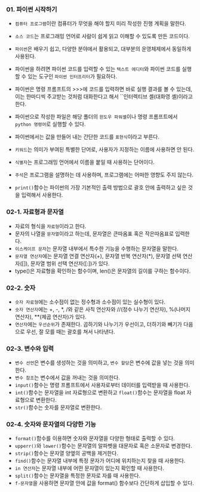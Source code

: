 ### 01. 파이썬 시작하기

- ```컴퓨터 프로그램```이란 컴퓨터가 무엇을 해야 할지 미리 작성한 진행 계획을 말한다.

- ```소스 코드```는 프로그래밍 언어로 사람이 쉽게 읽고 이해할 수 있도록 만든 코드이다.
- ```파이썬```은 배우기 쉽고, 다양한 분야에서 활용되고, 대부분의 운영체제에서 동일하게 사용된다.
- 파이썬을 하려면 파이썬 코드를 입력할 수 있는 ```텍스트 에디터```와 파이썬 코드를 실행할 수 있는 도구인 ```파이썬 인터프리터```가 필요하다.
- 파이썬은 명령 프롬프트의 >>>에 코드를 입력하면 바로 실행 결과를 볼 수 있는데, 이는 한마디씩 주고받는 것처럼 대화한다고 해서 ``인터렉티브 셸(대화영 셸)이라고 한다.
- 파이썬으로 작성한 파일은 해당 폴더의 ```윈도우 파워셸```이나 명령 프롬프트에서 ```python 명령어```로 실행할 수 있다.

- 파이썬에서는 값을 만들어 내는 간단한 코드를 ```표현식```이라고 부른다.
- ```키워드```는 의미가 부여된 특별한 단어로, 사용자가 지정하는 이름에 사용하면 안 된다.
- ```식별자```는 프로그래밍 언어에서 이름을 붙일 때 사용하는 단어이다.
- ```주석```은 프로그램을 설명하는 데 사용하며, 프로그램에는 어떠한 영향도 주지 않는다.
- ```print()```함수는 파이썬의 가장 기본적인 출력 방법으로 괄호 안에 출력하고 싶은 것을 입력해서 사용한다.



### 02-1. 자료형과 문자열

- 자료의 형식을 ```자료형```이라고 한다.
- 문자의 나열을 ```문자열```이라고 하는데, 문자열은 큰따옴표 혹은 작은따옴표로 입력한다.
- ```이스케이프 문자```는 문자열 내부에서 특수한 기능을 수행하는 문자열을 말한다.
- ```문자열 연산자```에는 문자열 연결 연산자(+), 문자열 반복 연산자(*), 문자열 선택 연산자([]), 문자열 범위 선택 연산자([:])가 있다.
- type()은 자료형을 확인하는 함수이며, len()은 문자열의 길이를 구하는 함수이다.



### 02-2. 숫자

- ```숫자 자료형```에는 소수점이 없는 정수형과 소수점이 있는 실수형이 있다.
- ```숫자 연산자```에는 +, -, *, /와 같은 사칙 연산자와 //(정수 나누기 연산자), %(나머지 연산자), **(제곱 연산자)가 있다.
- ```연산자```에는 ```우선순위```가 존재한다. 곱하기와 나누기가 우선이고, 더하기와 빼기가 다음으로 우선, 잘 모를 때는 괄호를 쳐서 나타낸다.



### 02-3. 변수와 입력

- ```변수 선언```은 변수를 생성하는 것을 의미하고, ```변수 할당```은 변수에 값을 넣는 것을 의미한다.
- ```변수 참조```는 변수에서 값을 꺼내는 것을 의미한다.
- ```input()```함수는 명령 프롬프트에서 사용자로부터 데이터를 입력받을 때 사용한다.
- ```int()```함수는 문자열을 int 자료형으로 변환하고 ```float()```함수는 문자열을 float 자료형으로 변환한다.
- ```str()```함수는 숫자를 문자열로 변환한다.



### 02-4. 숫자와 문자열의 다양한 기능

- ```format()```함수를 이용하면 숫자와 문자열을 다양한 형태로 출력할 수 있다.
- ```upperr()```와 ```lower()```함수는 문자열의 알파벳을 대문자로 혹은 소문자로 변경한다.
- ```strip()```함수는 문자열 양옆의 공백을 제거한다.
- ```find()```함수는 문자열 내부에 특정 문자가 어디에 위치하는지 찾을 때 사용한다.
- ```in 연산자```는 문자열 내부에 어떤 문자열이 있는지 확인할 때 사용한다.
- ```split()```함수는 문자열을 특정한 문자로 자를 때 사용한다.
- ```f-문자열```을 사용하면 문자열 안에 값을 format() 함수보다 간단하게 삽입할 수 있다.

